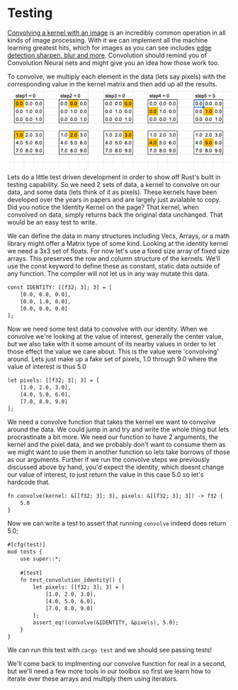 # Testing

[Convolving a kernel with an image](https://en.wikipedia.org/wiki/Kernel_(image_processing)) is an incredibly common operation in all kinds of image processing. With it we can implement all the machine learning greatest hits, which for images as you can see includes [edge detection sharpen, blur and more](https://en.wikipedia.org/wiki/Kernel_(image_processing)#Details). Convolution should remind you of Convolution Neural nets and might give you an idea how those work too.

To convolve, we multiply each element in the data (lets say pixels) with the corresponding value in the kernel matrix and then add up all the results.
![convolution process](./images/convolution.png)

Lets do a little test driven development in order to show off Rust's built in testing capability. So we need 2 sets of data, a kernel to convolve on our data, and some data (lets think of it as pixels). These kernels have been developed over the years in papers and are largely just avialable to copy. Did you notice the Identity Kernel on the page? That kernel, when convolved on data, simply returns back the original data unchanged. That would be an easy test to write.

We can define the data in many structures including Vecs, Arrays, or a math library might offer a Matrix type of some kind. Looking at the identity kernel we need a 3x3 set of floats. For now let's use a fixed size array of fixed size arrays. This preserves the row and column structure of the kernels. We'll use the const keyword to define these as constant, static data outside of any function. The compiler will not let us in any way mutate this data.

```rust,ignore
const IDENTITY: [[f32; 3]; 3] = [
    [0.0, 0.0, 0.0],
    [0.0, 1.0, 0.0],
    [0.0, 0.0, 0.0]
];
```

Now we need some test data to convolve with our identity. When we convolve we're looking at the value of interest, generally the center value, but we also take with it some amount of its nearby values in order to let those effect the value we care about. This is the value were 'convolving' around. Lets just make up a fake set of pixels, 1.0 through 9.0 where the value of interest is thus 5.0 

```rust,ignore
let pixels: [[f32; 3]; 3] = [
    [1.0, 2.0, 3.0],
    [4.0, 5.0, 6.0],
    [7.0, 8.0, 9.0]
];
```

We need a convolve function that takes the kernel we want to convolve around the data. We could jump in and try and write the whole thing but lets procrastinate a bit more. We need our function to have 2 arguments, the kernel and the pixel data, and we probably don't want to consume them as we might want to use them in another function so lets take borrows of those as our arguments. Further if we run the convolve steps we previously discussed above by hand, you'd expect the identity, which doesnt change our value of interest, to just return the value in this case 5.0 so let's hardcode that.

```rust, ignore
fn convolve(kernel: &[[f32; 3]; 3], pixels: &[[f32; 3]; 3]) -> f32 {
    5.0
}
```

Now we can write a test to assert that running `convolve` indeed does return 5.0;

```rust,ignore
#[cfg(test)]
mod tests {
    use super::*;

    #[test]
    fn test_convolution_identity() {
        let pixels: [[f32; 3]; 3] = [
            [1.0, 2.0, 3.0],
            [4.0, 5.0, 6.0],
            [7.0, 8.0, 9.0]
        ];
        assert_eq!(convolve(&IDENTITY, &pixels), 5.0);
    }
}
```

We can run this test with `cargo test` and we should see passing tests!

We'll come back to implmenting our convolve function for real in a second, but we'll need a few more tools in our toolbox so first we learn how to iterate over these arrays and multiply them using iterators.
